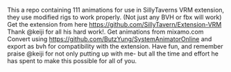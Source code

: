 This a repo containing 111 animations for use in SillyTaverns VRM extension, they use modified rigs to work properly. (Not just any BVH or fbx will work) 
Get the extension from here https://github.com/SillyTavern/Extension-VRM Thank @keiji for all his hard work!.
Get animations from mixamo.com
Convert using https://github.com/ButzYung/SystemAnimatorOnline and export as bvh for compatibility with the extension.
Have fun, and remember praise @keiji for not only putting up with me- but all the time and effort he has spent to make this possible for all of you.
